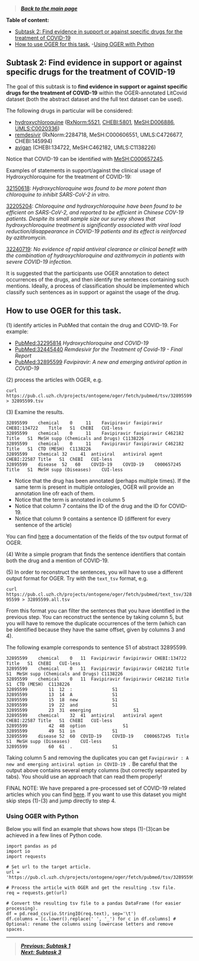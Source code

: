 > [***Back to the main page***](index.md)    
  
  
   
**Table of content:**

- [Subtask 2: Find evidence in support or against specific drugs for the treatment of COVID-19](#subtask-2-find-evidence-in-support-or-against-specific-drugs-for-the-treatment-of-covid-19)
- [How to use OGER for this task.](#how-to-use-oger-for-this-task.)
  -[Using OGER with Python](#using-oger-with-python)

## Subtask 2: Find evidence in support or against specific drugs for the treatment of COVID-19

The goal of this subtask is to **find evidence in support or against specific drugs for the treatment of COVID-19**
within the OGER-annotated LitCovid dataset (both the abstract dataset and the full text dataset can be used).

The following drugs in particular will be considered: 
- [hydroxychloroquine](https://en.wikipedia.org/wiki/Hydroxychloroquine) ([RxNorm:5521](http://bioportal.bioontology.org/ontologies/RXNORM?p=classes&conceptid=5521), [CHEBI:5801](https://www.ebi.ac.uk/chebi/searchId.do?chebiId=CHEBI%3A5801), [MeSH:D006886](https://meshb.nlm.nih.gov/record/ui?ui=D006886), [UMLS:C0020336](https://ncithesaurus.nci.nih.gov/ncitbrowser/ConceptReport.jsp?dictionary=NCI_Thesaurus&version=20.01d&code=C557&ns=ncit))
- [remdesivir](https://en.wikipedia.org/wiki/Remdesivir) (RxNorm:2284718, MeSH:C000606551, UMLS:C4726677, CHEBI:145994)
- [avigan](https://en.wikipedia.org/wiki/Favipiravir) (CHEBI:134722, MeSH:C462182, UMLS:C1138226)

Notice that COVID-19 can be identified with [MeSH:C000657245](https://id.nlm.nih.gov/mesh/C000657245.html).

Examples of statements in support/against the clinical usage of Hydroxychloroquine for the treatment of COVID-19:

[32150618](https://pubmed.ncbi.nlm.nih.gov/32150618/): *Hydroxychloroquine was found to be more potent than chloroquine to inhibit SARS-CoV-2 in vitro.*

[32205204](https://pubmed.ncbi.nlm.nih.gov/32205204/): *Chloroquine and hydroxychloroquine have been found to be efficient on SARS-CoV-2, and reported to be efficient in Chinese COV-19 patients.*
*Despite its small sample size our survey shows that hydroxychloroquine treatment is significantly associated with viral load reduction/disappearance in COVID-19 patients and its effect is reinforced by azithromycin.*

[32240719](https://pubmed.ncbi.nlm.nih.gov/32240719/): *No evidence of rapid antiviral clearance or clinical benefit with the combination of hydroxychloroquine and azithromycin in patients with severe COVID-19 infection.*

It is suggested that the participants use OGER annotation to detect occurrences of the drugs, and then identify the sentences containing such mentions. Ideally, a process of classification should be implemented which classify such sentences as in support or against the usage of the drug.

## How to use OGER for this task.

(1) identify articles in PubMed that contain the drug and COVID-19. For example: 
- [PubMed:32295814](https://pubmed.ncbi.nlm.nih.gov/32295814/) *Hydroxychloroquine and COVID-19*
- [PubMed:32445440](https://pubmed.ncbi.nlm.nih.gov/32445440/) *Remdesivir for the Treatment of Covid-19 - Final Report*
- [PubMed:32895599](https://pubmed.ncbi.nlm.nih.gov/32895599/) *Favipiravir: A new and emerging antiviral option in COVID-19*

(2) process the articles with OGER, e.g.

`curl https://pub.cl.uzh.ch/projects/ontogene/oger/fetch/pubmed/tsv/32895599 > 32895599.tsv`

(3) Examine the results. 
~~~~
32895599	chemical	0	  11	Favipiravir	favipiravir	CHEBI:134722	Title	S1	ChEBI	CUI-less
32895599	chemical	0	  11	Favipiravir	favipiravir	C462182	Title	S1	MeSH supp (Chemicals and Drugs)	C1138226
32895599	chemical	0	  11	Favipiravir	favipiravir	C462182	Title	S1	CTD (MESH)	C1138226
32895599	chemical 32  	41	antiviral	antiviral agent	CHEBI:22587	Title	S1	ChEBI	CUI-less
32895599	disease	 52   60	COVID-19	COVID-19	C000657245	Title	S1	MeSH supp (Diseases)	CUI-less
~~~~

- Notice that the drug has been annotated (perhaps multiple times). If the same term is present in multiple ontologies, OGER will provide an annotation line ofr each of them. 
- Notice that the term is annotated in column 5
- Notice that column 7 contains the ID of the drug and the ID for COVID-19. 
- Notice that column 9 contains a sentence ID (different for every sentence of the article)

You can find [here](https://covid19.nlp.idsia.ch/oger-rest.html#orgheadline8) a documentation of the fields of the tsv output format of OGER.

(4) Write a simple program that finds the sentence identifiers that contain both the drug and a mention of COVID-19.

(5) In order to reconstruct the sentences, you will have to use a different output format for OGER. Try with the `text_tsv` format, e.g.

`curl https://pub.cl.uzh.ch/projects/ontogene/oger/fetch/pubmed/text_tsv/32895599 > 32895599.all.tsv`

From this format you can filter the sentences that you have identified in the previous step. You can reconstruct the sentence by taking column 5, but you will have to remove the duplicate occurrences of the term (which can be identified because they have the same offset, given by columns 3 and 4).

The following example corresponds to sentence S1 of abstract 32895599.

~~~~
32895599	chemical	0	11	Favipiravir	favipiravir	CHEBI:134722	Title	S1	ChEBI	CUI-less
32895599	chemical	0	11	Favipiravir	favipiravir	C462182	Title	S1	MeSH supp (Chemicals and Drugs)	C1138226
32895599	chemical	0	11	Favipiravir	favipiravir	C462182	Title	S1	CTD (MESH)	C1138226
32895599		11	12	:				S1		
32895599		13	14	A				S1		
32895599		15	18	new				S1		
32895599		19	22	and				S1		
32895599		23	31	emerging				S1		
32895599	chemical	32	41	antiviral	antiviral agent	CHEBI:22587	Title	S1	ChEBI	CUI-less
32895599		42	48	option				S1		
32895599		49	51	in				S1		
32895599	disease	52	60	COVID-19	COVID-19	C000657245	Title	S1	MeSH supp (Diseases)	CUI-less
32895599		60	61	.				S1		
~~~~

Taking column 5 and removing the duplicates you can get `Favipiravir : A new and emerging antiviral option in COVID-19 .` Be careful that the output above contains several empty columns (but correctly separated by tabs). You should use an approach that can read them properly!

FINAL NOTE: We have prepared a pre-processed set of COVID-19 related articles which you can find [here](https://covid19.nlp.idsia.ch/LitCovid/litcovid19.tsv.tgz). If you want to use this dataset you might skip steps (1)-(3) and jump directly to step 4.

### Using OGER with Python

Below you will find an example that shows how steps (1)-(3)can be achieved in a few lines of Python code.

```
import pandas as pd
import io
import requests

# Set url to the target article.
url = 'https://pub.cl.uzh.ch/projects/ontogene/oger/fetch/pubmed/tsv/32895599'

# Process the article with OGER and get the resulting .tsv file.
req = requests.get(url)  

# Convert the resulting tsv file to a pandas DataFrame (for easier processing).
df = pd.read_csv(io.StringIO(req.text), sep='\t')
df.columns = [c.lower().replace(' ', '_') for c in df.columns] # Optional: rename the columns using lowercase letters and remove spaces.
```

--------------------

> [***Previous: Subtask 1***](task1.md)  
> [***Next: Subtask 3***](task3.md)
